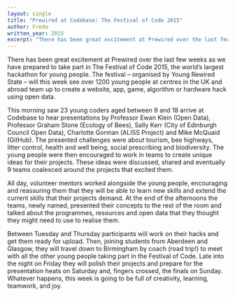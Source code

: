```yaml
---
layout: single
title: "Prewired at Codebase: The Festival of Code 2015"
author: Freda
written_year: 2015
excerpt: "There has been great excitement at Prewired over the last few weeks as we have prepared to take part in The Festival of Code 2015, the world’s largest hackathon for young people."
---
```


There has been great excitement at Prewired over the last few weeks as we have prepared to take part in The Festival of Code 2015, the world’s largest hackathon for young people. The festival – organised by Young Rewired State – will this week see over 1200 young people at centres in the UK and abroad team up to create a website, app, game, algorithm or hardware hack using open data. 

This morning saw 23 young coders aged between 9 and 18 arrive at Codebase to hear presentations by Professor Ewan Klein (Open Data), Professor Graham Stone (Ecology of Bees), Sally Kerr (City of Edinburgh Council Open Data), Charlotte Gorman (ALISS Project) and Mike McQuaid (GitHub). The presented challenges were about tourism, bee highways, litter control, health and well being, social prescribing and biodiversity.  The young people were then encouraged to work in teams to create unique ideas for their projects. These ideas were discussed, shared and eventually 9 teams coalesced around the projects that excited them. 

All day, volunteer mentors worked alongside the young people, encouraging and reassuring them that they will be able to learn new skills and extend the current skills that their projects demand. At the end of the afternoons the teams, newly named, presented their concepts to the rest of the room and talked about the programmes, resources and open data that they thought they might need to use to realise them. 

Between Tuesday and Thursday participants will work on their hacks and get them ready for upload. Then, joining students from Aberdeen and Glasgow, they will travel down to Birmingham by coach (road trip!) to meet with all the other young people taking part in the Festival of Code. Late into the night on Friday they will polish their projects and prepare for the presentation heats on Saturday and, fingers crossed, the finals on Sunday. Whatever happens, this week is going to be full of creativity, learning, teamwork, and joy.

